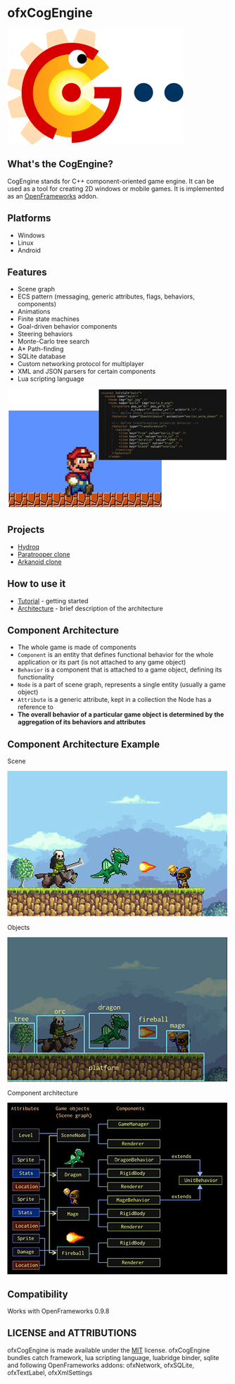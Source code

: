 ofxCogEngine
===================

![logo](Docs/logo.png)

## What's the CogEngine?

CogEngine stands for C++ component-oriented game engine. It can be used as a tool for creating 2D windows or mobile games. It is implemented as an [OpenFrameworks](http://openframeworks.cc) addon. 

## Platforms
* Windows
* Linux
* Android

## Features
* Scene graph
* ECS pattern (messaging, generic attributes, flags, behaviors, components)
* Animations
* Finite state machines
* Goal-driven behavior components
* Steering behaviors
* Monte-Carlo tree search 
* A* Path-finding
* SQLite database
* Custom networking protocol for multiplayer
* XML and JSON parsers for certain components
* Lua scripting language

![mario](Docs/scene_xml.jpg)

## Projects
* <a href="https://github.com/dormantor/Hydroq" target="_blank">Hydroq</a>
* <a href="https://github.com/dormantor/Paratrooper" target="_blank">Paratrooper clone</a>
* <a href="https://github.com/dormantor/Arkanoid" target="_blank">Arkanoid clone</a>

## How to use it
* [Tutorial](Docs/tutorial.md) - getting started
* [Architecture](Docs/architecture.md) - brief description of the architecture

## Component Architecture
* The whole game is made of components
* <code>Component</code> is an entity that defines functional behavior for the whole application or its part (is not attached to any game object)
* <code>Behavior</code> is a component that is attached to a game object, defining its functionality
* <code>Node</code> is a part of scene graph, represents a single entity (usually a game object)
* <code>Attribute</code> is a generic attribute, kept in a collection the Node has a reference to
* **The overall behavior of a particular game object is determined by the aggregation of its behaviors and attributes**

## Component Architecture Example

Scene

![scene1](Docs/scene_ex1.jpg)

Objects

![scene2](Docs/scene_ex2.jpg)

Component architecture

![scene3](Docs/scene_ex3.jpg)

## Compatibility

Works with OpenFrameworks 0.9.8


## LICENSE and ATTRIBUTIONS

ofxCogEngine is made available under the [MIT](http://opensource.org/licenses/MIT) license.
ofxCogEngine bundles catch framework, lua scripting language, luabridge binder, sqlite and following OpenFrameworks addons: ofxNetwork, ofxSQLite, ofxTextLabel, ofxXmlSettings
